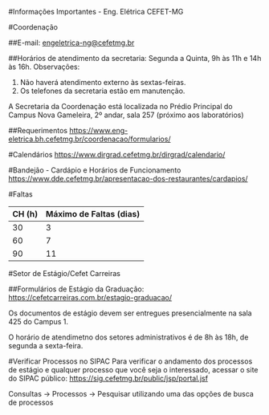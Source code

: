 #Informações Importantes - Eng. Elétrica CEFET-MG

#Coordenação

##E-mail: engeletrica-ng@cefetmg.br

##Horários de atendimento da secretaria:
Segunda a Quinta, 9h às 11h e 14h às 16h.
Observações:
1. Não haverá atendimento externo às sextas-feiras.
2. Os telefones da secretaria estão em manutenção.

A Secretaria da Coordenação está localizada no Prédio Principal do Campus Nova Gameleira, 2º andar, sala 257 (próximo aos laboratórios)

##Requerimentos
https://www.eng-eletrica.bh.cefetmg.br/coordenacao/formularios/

#Calendários
https://www.dirgrad.cefetmg.br/dirgrad/calendario/

#Bandejão - Cardápio e Horários de Funcionamento
https://www.dde.cefetmg.br/apresentacao-dos-restaurantes/cardapios/

#Faltas

|CH (h)| Máximo de Faltas (dias)|
|------|------------------------|
|  30  |            3           |
|  60  |            7           |
|  90  |           11           |

#Setor de Estágio/Cefet Carreiras

##Formulários de Estágio da Graduação:
https://cefetcarreiras.com.br/estagio-graduacao/

Os documentos de estágio devem ser entregues presencialmente na sala 425 do Campus 1.

O horário de atendimetno dos setores administrativos é de 8h às 18h, de segunda a sexta-feira.

#Verificar Processos no SIPAC
Para verificar o andamento dos processos de estágio e qualquer processo que você seja o interessado, acessar o site do SIPAC público:
https://sig.cefetmg.br/public/jsp/portal.jsf

Consultas -> Processos -> Pesquisar utilizando uma das opções de busca de processos



